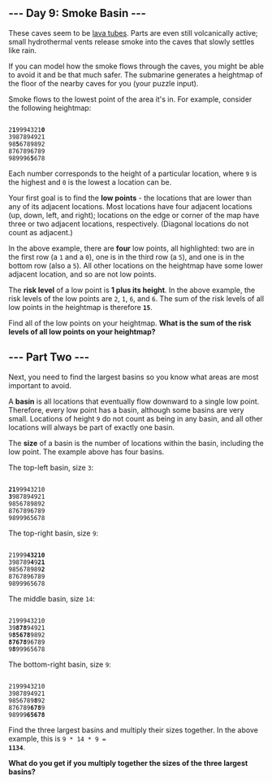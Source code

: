 ## --- Day 9: Smoke Basin ---
These caves seem to be [lava tubes](https://en.wikipedia.org/wiki/Lava_tube). Parts are even still volcanically active; small hydrothermal vents release smoke into the caves that slowly settles like rain.

If you can model how the smoke flows through the caves, you might be able to avoid it and be that much safer. The submarine generates a heightmap of the floor of the nearby caves for you (your puzzle input).

Smoke flows to the lowest point of the area it's in. For example, consider the following heightmap:

<pre><code>
2<b>1</b>9994321<b>0</b>
3987894921
98<b>5</b>6789892
8767896789
989996<b>5</b>678
</code></pre>

Each number corresponds to the height of a particular location, where <code>9</code> is the highest and <code>0</code> is the lowest a location can be.

Your first goal is to find the **low points** - the locations that are lower than any of its adjacent locations. Most locations have four adjacent locations (up, down, left, and right); locations on the edge or corner of the map have three or two adjacent locations, respectively. (Diagonal locations do not count as adjacent.)

In the above example, there are **four** low points, all highlighted: two are in the first row (a <code>1</code> and a <code>0</code>), one is in the third row (a <code>5</code>), and one is in the bottom row (also a <code>5</code>). All other locations on the heightmap have some lower adjacent location, and so are not low points.

The **risk level** of a low point is **1 plus its height**. In the above example, the risk levels of the low points are <code>2</code>, <code>1</code>, <code>6</code>, and <code>6</code>. The sum of the risk levels of all low points in the heightmap is therefore <code>**15**</code>.

Find all of the low points on your heightmap. **What is the sum of the risk levels of all low points on your heightmap?**


## --- Part Two ---
Next, you need to find the largest basins so you know what areas are most important to avoid.

A **basin** is all locations that eventually flow downward to a single low point. Therefore, every low point has a basin, although some basins are very small. Locations of height <code>9</code> do not count as being in any basin, and all other locations will always be part of exactly one basin.

The **size** of a basin is the number of locations within the basin, including the low point. The example above has four basins.

The top-left basin, size <code>3</code>:

<pre><code>
<b>21</b>99943210
<b>3</b>987894921
9856789892
8767896789
9899965678
</code></pre>

The top-right basin, size <code>9</code>:

<pre><code>
21999<b>43210</b>
398789<b>4</b>9<b>21</b>
985678989<b>2</b>
8767896789
9899965678
</code></pre>

The middle basin, size <code>14</code>:

<pre><code>
2199943210
39<b>878</b>94921
9<b>85678</b>9892
<b>87678</b>96789
9<b>8</b>99965678
</code></pre>

The bottom-right basin, size <code>9</code>:

<pre><code>
2199943210
3987894921
9856789<b>8</b>92
876789<b>678</b>9
98999<b>65678</b>
</code></pre>

Find the three largest basins and multiply their sizes together. In the above example, this is <code>9 * 14 * 9 = **1134**</code>.

**What do you get if you multiply together the sizes of the three largest basins?**

